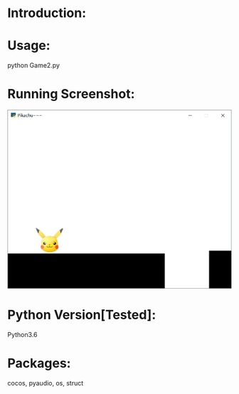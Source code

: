 # Introduction:

# Usage:
python Game2.py
# Running Screenshot:
![img](Screenshot.png)
# Python Version[Tested]:
Python3.6
# Packages:
cocos, pyaudio, os, struct